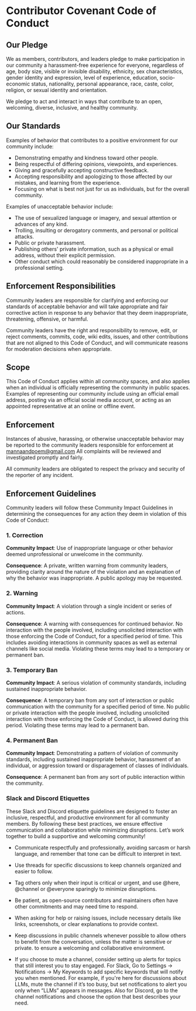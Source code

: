 # Contributor Covenant Code of Conduct

## Our Pledge

We as members, contributors, and leaders pledge to make participation in our
community a harassment-free experience for everyone, regardless of age, body
size, visible or invisible disability, ethnicity, sex characteristics, gender
identity and expression, level of experience, education, socio-economic status,
nationality, personal appearance, race, caste, color, religion, or sexual
identity and orientation.

We pledge to act and interact in ways that contribute to an open, welcoming,
diverse, inclusive, and healthy community.

## Our Standards

Examples of behavior that contributes to a positive environment for our
community include:

* Demonstrating empathy and kindness toward other people.
* Being respectful of differing opinions, viewpoints, and experiences.
* Giving and gracefully accepting constructive feedback.
* Accepting responsibility and apologizing to those affected by our mistakes,
  and learning from the experience.
* Focusing on what is best not just for us as individuals, but for the overall
  community.

Examples of unacceptable behavior include:

* The use of sexualized language or imagery, and sexual attention or advances of
  any kind.
* Trolling, insulting or derogatory comments, and personal or political attacks.
* Public or private harassment.
* Publishing others' private information, such as a physical or email address,
  without their explicit permission.
* Other conduct which could reasonably be considered inappropriate in a
  professional setting.

## Enforcement Responsibilities

Community leaders are responsible for clarifying and enforcing our standards of
acceptable behavior and will take appropriate and fair corrective action in
response to any behavior that they deem inappropriate, threatening, offensive,
or harmful.

Community leaders have the right and responsibility to remove, edit, or reject
comments, commits, code, wiki edits, issues, and other contributions that are
not aligned to this Code of Conduct, and will communicate reasons for moderation
decisions when appropriate.

## Scope

This Code of Conduct applies within all community spaces, and also applies when
an individual is officially representing the community in public spaces.
Examples of representing our community include using an official email address,
posting via an official social media account, or acting as an appointed
representative at an online or offline event.

## Enforcement

Instances of abusive, harassing, or otherwise unacceptable behavior may be
reported to the community leaders responsible for enforcement at
mannaandpoem@gmail.com
All complaints will be reviewed and investigated promptly and fairly.

All community leaders are obligated to respect the privacy and security of the
reporter of any incident.

## Enforcement Guidelines

Community leaders will follow these Community Impact Guidelines in determining
the consequences for any action they deem in violation of this Code of Conduct:

### 1. Correction

**Community Impact**: Use of inappropriate language or other behavior deemed
unprofessional or unwelcome in the community.

**Consequence**: A private, written warning from community leaders, providing
clarity around the nature of the violation and an explanation of why the
behavior was inappropriate. A public apology may be requested.

### 2. Warning

**Community Impact**: A violation through a single incident or series of
actions.

**Consequence**: A warning with consequences for continued behavior. No
interaction with the people involved, including unsolicited interaction with
those enforcing the Code of Conduct, for a specified period of time. This
includes avoiding interactions in community spaces as well as external channels
like social media. Violating these terms may lead to a temporary or permanent
ban.

### 3. Temporary Ban

**Community Impact**: A serious violation of community standards, including
sustained inappropriate behavior.

**Consequence**: A temporary ban from any sort of interaction or public
communication with the community for a specified period of time. No public or
private interaction with the people involved, including unsolicited interaction
with those enforcing the Code of Conduct, is allowed during this period.
Violating these terms may lead to a permanent ban.

### 4. Permanent Ban

**Community Impact**: Demonstrating a pattern of violation of community
standards, including sustained inappropriate behavior, harassment of an
individual, or aggression toward or disparagement of classes of individuals.

**Consequence**: A permanent ban from any sort of public interaction within the
community.

### Slack and Discord Etiquettes

These Slack and Discord etiquette guidelines are designed to foster an inclusive, respectful, and productive environment
for all community members. By following these best practices, we ensure effective communication and collaboration while
minimizing disruptions. Let’s work together to build a supportive and welcoming community!

- Communicate respectfully and professionally, avoiding sarcasm or harsh language, and remember that tone can be
  difficult to interpret in text.
- Use threads for specific discussions to keep channels organized and easier to follow.
- Tag others only when their input is critical or urgent, and use @here, @channel or @everyone sparingly to minimize
  disruptions.
- Be patient, as open-source contributors and maintainers often have other commitments and may need time to respond.

- When asking for help or raising issues, include necessary details like links, screenshots, or clear explanations to
  provide context.
- Keep discussions in public channels whenever possible to allow others to benefit from the conversation, unless the
  matter is sensitive or private.
  to ensure a welcoming and collaborative environment.
- If you choose to mute a channel, consider setting up alerts for topics that still interest you to stay engaged. For
  Slack, Go to Settings → Notifications → My Keywords to add specific keywords that will notify you when mentioned. For
  example, if you're here for discussions about LLMs, mute the channel if it’s too busy, but set notifications to alert
  you only when “LLMs” appears in messages. Also for Discord, go to the channel notifications and choose the option that
  best describes your need.



